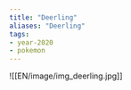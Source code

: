 ```yaml
---
title: "Deerling"
aliases: "Deerling"
tags:
- year-2020
- pokemon
---
```

![[EN/image/img_deerling.jpg]]